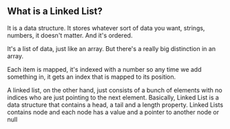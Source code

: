 ## What is a Linked List?

It is a data structure. It stores whatever sort of data you want, strings, numbers, it doesn't matter. And it's ordered.

It's a list of data, just like an array. But there's a really big distinction in an array.

Each item is mapped, it's indexed with a number so any time we add something in, it gets an index that is mapped to its position.

A linked list, on the other hand, just consists of a bunch of elements with no indices who are just pointing to the next element.
Basically, Linked List is a data structure that contains a head, a tail and a length property. Linked Lists contains node and each node has a value and a pointer to another node or null

